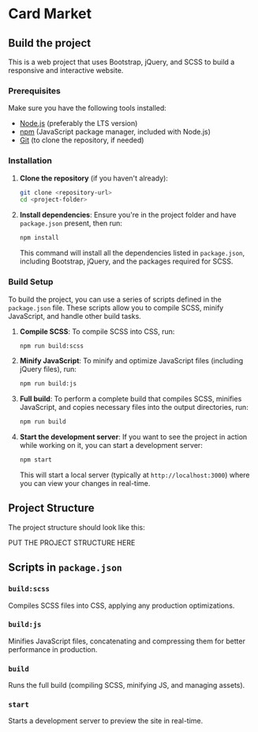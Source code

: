 # Card Market

## Build the project

This is a web project that uses Bootstrap, jQuery, and SCSS to build a responsive and interactive website.

### Prerequisites

Make sure you have the following tools installed:

- [Node.js](https://nodejs.org/) (preferably the LTS version)
- [npm](https://www.npmjs.com/) (JavaScript package manager, included with Node.js)
- [Git](https://git-scm.com/) (to clone the repository, if needed)

### Installation

1. **Clone the repository** (if you haven't already):

    ```bash
    git clone <repository-url>
    cd <project-folder>
    ```

2. **Install dependencies**:
    Ensure you're in the project folder and have `package.json` present, then run:

    ```bash
    npm install
    ```

   This command will install all the dependencies listed in `package.json`, including Bootstrap, jQuery, and the packages required for SCSS.

### Build Setup

To build the project, you can use a series of scripts defined in the `package.json` file. These scripts allow you to compile SCSS, minify JavaScript, and handle other build tasks.

1. **Compile SCSS**:
    To compile SCSS into CSS, run:

    ```bash
    npm run build:scss
    ```

2. **Minify JavaScript**:
    To minify and optimize JavaScript files (including jQuery files), run:

    ```bash
    npm run build:js
    ```

3. **Full build**:
    To perform a complete build that compiles SCSS, minifies JavaScript, and copies necessary files into the output directories, run:

    ```bash
    npm run build
    ```

4. **Start the development server**:
    If you want to see the project in action while working on it, you can start a development server:

    ```bash
    npm start
    ```

    This will start a local server (typically at `http://localhost:3000`) where you can view your changes in real-time.

## Project Structure

The project structure should look like this:

PUT THE PROJECT STRUCTURE HERE

## Scripts in `package.json`

### `build:scss`

Compiles SCSS files into CSS, applying any production optimizations.

### `build:js`

Minifies JavaScript files, concatenating and compressing them for better performance in production.

### `build`

Runs the full build (compiling SCSS, minifying JS, and managing assets).

### `start`

Starts a development server to preview the site in real-time.

